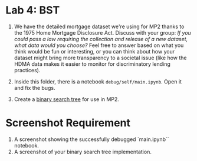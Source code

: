 # Lab 4: BST

1. We have the detailed mortgage dataset we're using for MP2 thanks to the 1975 Home Mortgage Disclosure Act. Discuss with your group: *If you could pass a law requiring the collection and release of a new dataset, what data would you choose?* Feel free to answer based on what you think would be fun or interesting, or you can think about how your dataset might bring more transparency to a societal issue (like how the HDMA data makes it easier to monitor for discriminatory lending practices).

2. Inside this folder, there is a notebook `debug/self/main.ipynb`. Open it and fix the bugs. 

3. Create a [binary search tree](./bst-groups/README.md) for use in MP2. 


# Screenshot Requirement
1. A screenshot showing the successfully debugged `main.ipynb`` notebook.
2. A screenshot of your binary search tree implementation.